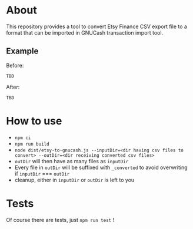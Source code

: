 # About

This repository provides a tool to convert Etsy Finance CSV export file to a format that can be imported in GNUCash transaction import tool.

## Example

Before:

```
TBD
```

After:

```
TBD
```

# How to use

- `npm ci`
- `npm run build`
- `node dist/etsy-to-gnucash.js --inputDir=<dir having csv files to convert> --outDir=<dir receiving converted csv files>`
- `outDir` will then have as many files as `inputDir`
- Every file in `outDir` will be suffixed with `_converted` to avoid overwriting if `inputDir` === `outDir`
- cleanup, either in `inputDir` or `outDir` is left to you

# Tests

Of course there are tests, just `npm run test` !

